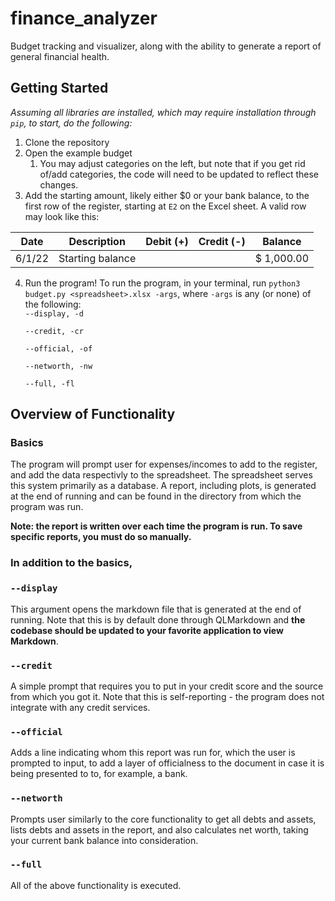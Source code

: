 # finance_analyzer
Budget tracking and visualizer, along with the ability to generate a report of general financial health.

## Getting Started

*Assuming all libraries are installed, which may require installation through `pip`, to start, do the following:*

1. Clone the repository
2. Open the example budget
   1. You may adjust categories on the left, but note that if you get rid of/add  categories, the code will need to be updated to reflect these changes.
3. Add the starting amount, likely either $0 or your bank balance, to the first row of the register, starting at `E2` on the Excel sheet. A valid row may look like this:
      
| Date   | Description      | Debit (+) | Credit (-) | Balance       |
| ------ | ---------------- | --------- | ---------- | ------------- |
| 6/1/22 | Starting balance |           |            | $    1,000.00 |

4. Run the program! To run the program, in your terminal, run `python3 budget.py <spreadsheet>.xlsx -args`, where `-args` is any (or none) of the following:
   <br/>
   `--display, -d`

   `--credit, -cr`

   `--official, -of `

   `--networth, -nw`

   `--full, -fl`

## Overview of Functionality

### Basics

The program will prompt user for expenses/incomes to add to the register, and add the data respectivly to the spreadsheet. The spreadsheet serves this system primarily as a database. A report, including plots, is generated at the end of running and can be found in the directory from which the program was run. 

**Note: the report is written over each time the program is run. To save specific reports, you must do so manually.**

### In addition to the basics,

### `--display`

This argument opens the markdown file that is generated at the end of running. Note that this is by default done through QLMarkdown and **the codebase should be updated to your favorite application to view Markdown**.

### `--credit`

A simple prompt that requires you to put in your credit score and the source from which you got it. Note that this is self-reporting - the program does not integrate with any credit services.

### `--official`

Adds a line indicating whom this report was run for, which the user is prompted to input, to add a layer of officialness to the document in case it is being presented to to, for example, a bank.

### `--networth`

Prompts user similarly to the core functionality to get all debts and assets, lists debts and assets in the report, and also calculates net worth, taking your current bank balance into consideration.

### `--full`

All of the above functionality is executed.
